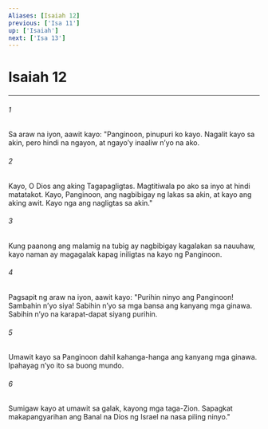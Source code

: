 ```yaml
---
Aliases: [Isaiah 12]
previous: ['Isa 11']
up: ['Isaiah']
next: ['Isa 13']
---
```

# Isaiah 12

***






















###### 1 










Sa araw na iyon, aawit kayo: "Panginoon, pinupuri ko kayo. Nagalit kayo sa akin, pero hindi na ngayon, at ngayoʼy inaaliw nʼyo na ako. 





















###### 2 










Kayo, O Dios ang aking Tagapagligtas. Magtitiwala po ako sa inyo at hindi matatakot. Kayo, Panginoon, ang nagbibigay ng lakas sa akin, at kayo ang aking awit. Kayo nga ang nagligtas sa akin." 





















###### 3 










Kung paanong ang malamig na tubig ay nagbibigay kagalakan sa nauuhaw, kayo naman ay magagalak kapag iniligtas na kayo ng Panginoon. 





















###### 4 










Pagsapit ng araw na iyon, aawit kayo: "Purihin ninyo ang Panginoon! Sambahin nʼyo siya! Sabihin nʼyo sa mga bansa ang kanyang mga ginawa. Sabihin nʼyo na karapat-dapat siyang purihin. 





















###### 5 










Umawit kayo sa Panginoon dahil kahanga-hanga ang kanyang mga ginawa. Ipahayag nʼyo ito sa buong mundo. 





















###### 6 










Sumigaw kayo at umawit sa galak, kayong mga taga-Zion. Sapagkat makapangyarihan ang Banal na Dios ng Israel na nasa piling ninyo."
